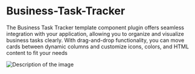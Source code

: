 # Business-Task-Tracker
The Business Task Tracker template component plugin offers seamless  integration with your application, allowing you to organize and visualize  business tasks clearly. With drag-and-drop functionality, you can move  cards between dynamic columns and customize icons, colors, and HTML  content to fit your needs 


![Description of the image](images/preview.gif)

